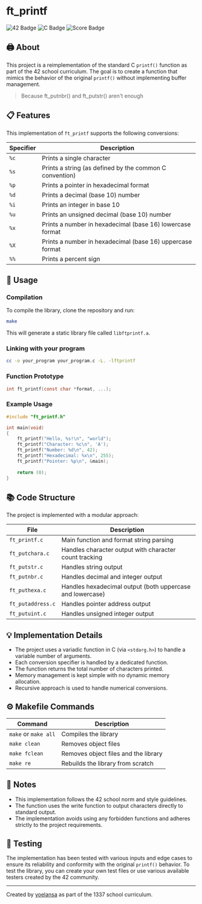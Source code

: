 # ft_printf

![42 Badge](https://img.shields.io/badge/1337-ft__printf-darkgreen)
![C Badge](https://img.shields.io/badge/Language-C-blue)
![Score Badge](https://img.shields.io/badge/Score-100%2F100-brightgreen)

## 🖨️ About

This project is a reimplementation of the standard C `printf()` function as part of the 42 school curriculum. The goal is to create a function that mimics the behavior of the original `printf()` without implementing buffer management.

> Because ft_putnbr() and ft_putstr() aren't enough

## 📋 Features

This implementation of `ft_printf` supports the following conversions:

| Specifier | Description |
| --------- | ----------- |
| `%c` | Prints a single character |
| `%s` | Prints a string (as defined by the common C convention) |
| `%p` | Prints a pointer in hexadecimal format |
| `%d` | Prints a decimal (base 10) number |
| `%i` | Prints an integer in base 10 |
| `%u` | Prints an unsigned decimal (base 10) number |
| `%x` | Prints a number in hexadecimal (base 16) lowercase format |
| `%X` | Prints a number in hexadecimal (base 16) uppercase format |
| `%%` | Prints a percent sign |

## 🚀 Usage

### Compilation

To compile the library, clone the repository and run:

```bash
make
```

This will generate a static library file called `libftprintf.a`.

### Linking with your program

```bash
cc -o your_program your_program.c -L. -lftprintf
```

### Function Prototype

```c
int ft_printf(const char *format, ...);
```

### Example Usage

```c
#include "ft_printf.h"

int main(void)
{
    ft_printf("Hello, %s!\n", "world");
    ft_printf("Character: %c\n", 'A');
    ft_printf("Number: %d\n", 42);
    ft_printf("Hexadecimal: %x\n", 255);
    ft_printf("Pointer: %p\n", &main);
    
    return (0);
}
```

## 📚 Code Structure

The project is implemented with a modular approach:

| File | Description |
| ---- | ----------- |
| `ft_printf.c` | Main function and format string parsing |
| `ft_putchara.c` | Handles character output with character count tracking |
| `ft_putstr.c` | Handles string output |
| `ft_putnbr.c` | Handles decimal and integer output |
| `ft_puthexa.c` | Handles hexadecimal output (both uppercase and lowercase) |
| `ft_putaddress.c` | Handles pointer address output |
| `ft_putuint.c` | Handles unsigned integer output |

## 💡 Implementation Details

- The project uses a variadic function in C (via `<stdarg.h>`) to handle a variable number of arguments.
- Each conversion specifier is handled by a dedicated function.
- The function returns the total number of characters printed.
- Memory management is kept simple with no dynamic memory allocation.
- Recursive approach is used to handle numerical conversions.

## ⚙️ Makefile Commands

| Command | Description |
| ------- | ----------- |
| `make` or `make all` | Compiles the library |
| `make clean` | Removes object files |
| `make fclean` | Removes object files and the library |
| `make re` | Rebuilds the library from scratch |

## 📝 Notes

- This implementation follows the 42 school norm and style guidelines.
- The function uses the write function to output characters directly to standard output.
- The implementation avoids using any forbidden functions and adheres strictly to the project requirements.

## 🧪 Testing

The implementation has been tested with various inputs and edge cases to ensure its reliability and conformity with the original `printf()` behavior. To test the library, you can create your own test files or use various available testers created by the 42 community.

---

Created by [yoelansa](https://github.com/UN-35) as part of the 1337 school curriculum.
